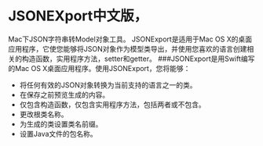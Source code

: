 # JSONEXport中文版，
  Mac下JSON字符串转Model对象工具。
  JSONExport是适用于Mac OS X的桌面应用程序，它使您能够将JSON对象作为模型类导出，并使用您喜欢的语言创建相关的构造函数，实用程序方法，setter和getter。
  ###JSONExport是用Swift编写的Mac OS X桌面应用程序。使用JSONExport，您将能够：
  * 将任何有效的JSON对象转换为当前支持的语言之一的类。
  * 在保存之前预览生成的内容。
  * 仅包含构造函数，仅包含实用程序方法，包括两者或不包含。
  * 更改根类名称。
  * 为生成的类设置类名前缀。
  * 设置Java文件的包名称。
  
